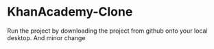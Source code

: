 # KhanAcademy-Clone
Run the project by downloading the project from github onto your local desktop.
And minor change

